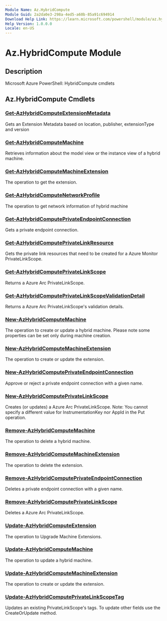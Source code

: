 ```yaml
---
Module Name: Az.HybridCompute
Module Guid: 2a2da0e3-298a-4ed5-a60b-85a91c694914
Download Help Link: https://learn.microsoft.com/powershell/module/az.hybridcompute
Help Version: 1.0.0.0
Locale: en-US
---
```


# Az.HybridCompute Module
## Description
Microsoft Azure PowerShell: HybridCompute cmdlets

## Az.HybridCompute Cmdlets
### [Get-AzHybridComputeExtensionMetadata](Get-AzHybridComputeExtensionMetadata.md)
Gets an Extension Metadata based on location, publisher, extensionType and version

### [Get-AzHybridComputeMachine](Get-AzHybridComputeMachine.md)
Retrieves information about the model view or the instance view of a hybrid machine.

### [Get-AzHybridComputeMachineExtension](Get-AzHybridComputeMachineExtension.md)
The operation to get the extension.

### [Get-AzHybridComputeNetworkProfile](Get-AzHybridComputeNetworkProfile.md)
The operation to get network information of hybrid machine

### [Get-AzHybridComputePrivateEndpointConnection](Get-AzHybridComputePrivateEndpointConnection.md)
Gets a private endpoint connection.

### [Get-AzHybridComputePrivateLinkResource](Get-AzHybridComputePrivateLinkResource.md)
Gets the private link resources that need to be created for a Azure Monitor PrivateLinkScope.

### [Get-AzHybridComputePrivateLinkScope](Get-AzHybridComputePrivateLinkScope.md)
Returns a Azure Arc PrivateLinkScope.

### [Get-AzHybridComputePrivateLinkScopeValidationDetail](Get-AzHybridComputePrivateLinkScopeValidationDetail.md)
Returns a Azure Arc PrivateLinkScope's validation details.

### [New-AzHybridComputeMachine](New-AzHybridComputeMachine.md)
The operation to create or update a hybrid machine.
Please note some properties can be set only during machine creation.

### [New-AzHybridComputeMachineExtension](New-AzHybridComputeMachineExtension.md)
The operation to create or update the extension.

### [New-AzHybridComputePrivateEndpointConnection](New-AzHybridComputePrivateEndpointConnection.md)
Approve or reject a private endpoint connection with a given name.

### [New-AzHybridComputePrivateLinkScope](New-AzHybridComputePrivateLinkScope.md)
Creates (or updates) a Azure Arc PrivateLinkScope.
Note: You cannot specify a different value for InstrumentationKey nor AppId in the Put operation.

### [Remove-AzHybridComputeMachine](Remove-AzHybridComputeMachine.md)
The operation to delete a hybrid machine.

### [Remove-AzHybridComputeMachineExtension](Remove-AzHybridComputeMachineExtension.md)
The operation to delete the extension.

### [Remove-AzHybridComputePrivateEndpointConnection](Remove-AzHybridComputePrivateEndpointConnection.md)
Deletes a private endpoint connection with a given name.

### [Remove-AzHybridComputePrivateLinkScope](Remove-AzHybridComputePrivateLinkScope.md)
Deletes a Azure Arc PrivateLinkScope.

### [Update-AzHybridComputeExtension](Update-AzHybridComputeExtension.md)
The operation to Upgrade Machine Extensions.

### [Update-AzHybridComputeMachine](Update-AzHybridComputeMachine.md)
The operation to update a hybrid machine.

### [Update-AzHybridComputeMachineExtension](Update-AzHybridComputeMachineExtension.md)
The operation to create or update the extension.

### [Update-AzHybridComputePrivateLinkScopeTag](Update-AzHybridComputePrivateLinkScopeTag.md)
Updates an existing PrivateLinkScope's tags.
To update other fields use the CreateOrUpdate method.

